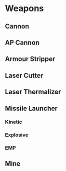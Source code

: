 # Weapons

## Cannon

## AP Cannon

## Armour Stripper

## Laser Cutter

## Laser Thermalizer

## Missile Launcher

### Kinetic

### Explosive

### EMP

## Mine

